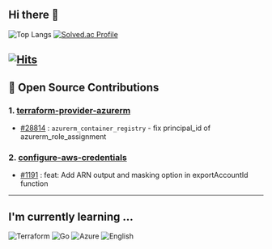 ## Hi there 👋

<!--
**liljoon/liljoon** is a ✨ _special_ ✨ repository because its `README.md` (this file) appears on your GitHub profile.

Here are some ideas to get you started:

- 🔭 I’m currently working on ...
- 🌱 I’m currently learning ...
- 👯 I’m looking to collaborate on ...
- 🤔 I’m looking for help with ...
- 💬 Ask me about ...
- 📫 How to reach me: ...
- 😄 Pronouns: ...
- ⚡ Fun fact: ...
-->

![Top Langs](https://github-readme-stats.vercel.app/api/top-langs/?username=liljoon&layout=compact)
[![Solved.ac Profile](http://mazassumnida.wtf/api/v2/generate_badge?boj=wnsdl1659)](https://solved.ac/wnsdl1659/)

[![Hits](https://hits.seeyoufarm.com/api/count/incr/badge.svg?url=https%3A%2F%2Fgithub.com%2Fliljoon%2Fhit-counter&count_bg=%2379C83D&title_bg=%23555555&icon=&icon_color=%23E7E7E7&title=hits&edge_flat=false)](https://hits.seeyoufarm.com)
---
## 🎉 Open Source Contributions

### 1. <a href="https://github.com/hashicorp/terraform-provider-azurerm">terraform-provider-azurerm</a>
- [#28814](https://github.com/hashicorp/terraform-provider-azurerm/pull/28814) : `azurerm_container_registry` - fix principal_id of azurerm_role_assignment

### 2. <a href="https://github.com/aws-actions/configure-aws-credentials">configure-aws-credentials</a>
- [#1191](https://github.com/aws-actions/configure-aws-credentials/pull/1191) : feat: Add ARN output and masking option in exportAccountId function

---
## I'm currently learning ...

![Terraform](https://img.shields.io/badge/terraform-844FBA.svg?&style=for-the-badge&logo=Terraform&logoColor=white)
![Go](https://img.shields.io/badge/Go-00ADD8.svg?&style=for-the-badge&logo=Go&logoColor=white)
![Azure](https://img.shields.io/badge/Azure-blue.svg?&style=for-the-badge&logo=Azure&logoColor=white)
![English](https://img.shields.io/badge/English-red.svg?&style=for-the-badge&logo=English&logoColor=white)

